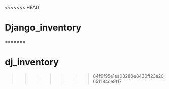 <<<<<<< HEAD
# Django_inventory
=======
# dj_inventory
>>>>>>> 84f9f95e1ea08280e8430ff23a20651184ce9f17
